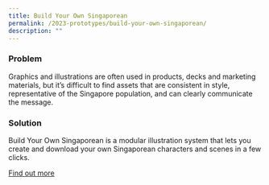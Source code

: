 ```yaml
---
title: Build Your Own Singaporean
permalink: /2023-prototypes/build-your-own-singaporean/
description: ""
---
```

### Problem
Graphics and illustrations are often used in products, decks and marketing materials, but it’s difficult to find assets that are consistent in style, representative of the Singapore population, and can clearly communicate the message.

### Solution
Build Your Own Singaporean is a modular illustration system that lets you create and download your own Singaporean characters and scenes in a few clicks.

[Find out more](https://docs.google.com/presentation/d/1lv1Y1aZODDQV_-CV7I2g6hDTplw2XZFytSOOLU0x_Hc/edit?usp=sharing)